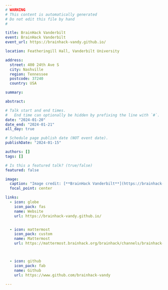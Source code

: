 ```yaml
---
# WARNING
# This content is automatically generated
# Do not edit this file by hand
#

title: BrainHack Vanderbilt
event: BrainHack Vanderbilt
event_url: https://brainhack-vandy.github.io/

location: Featheringill Hall, Vanderbilt University

address:
  street: 400 24th Ave S
  city: Nashville
  region: Tennessee
  postcode: 37240
  country: USA

summary:

abstract:

# Talk start and end times.
#   End time can optionally be hidden by prefixing the line with `#`.
date: "2024-01-20"
date_end: "2024-01-21"
all_day: true

# Schedule page publish date (NOT event date).
publishDate: "2024-01-15"

authors: []
tags: []

# Is this a featured talk? (true/false)
featured: false

image:
  caption: "Image credit: [**BrainHack Vanderbilt**](https://brainhack-vandy.github.io/)"
  focal_point: center

links:
  - icon: globe
    icon_pack: fas
    name: Website
    url: https://brainhack-vandy.github.io/


  - icon: mattermost
    icon_pack: custom
    name: Mattermost
    url: https://mattermost.brainhack.org/brainhack/channels/brainhack-vandy



  - icon: github
    icon_pack: fab
    name: Github
    url: https://www.github.com/brainhack-vandy

---
```

